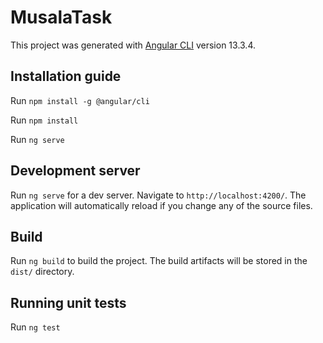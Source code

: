 # MusalaTask

This project was generated with [Angular CLI](https://github.com/angular/angular-cli) version 13.3.4.

## Installation guide

Run `npm install -g @angular/cli`

Run `npm install`

Run `ng serve`

## Development server

Run `ng serve` for a dev server. Navigate to `http://localhost:4200/`. The application will automatically reload if you change any of the source files.

## Build

Run `ng build` to build the project. The build artifacts will be stored in the `dist/` directory.

## Running unit tests

Run `ng test`
